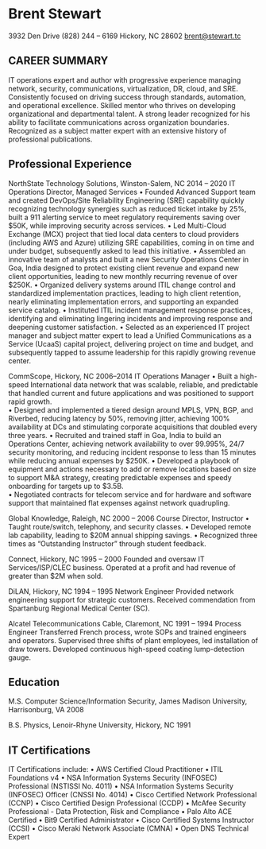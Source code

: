 # Brent Stewart
3932 Den Drive	(828) 244 – 6169
Hickory, NC 28602	brent@stewart.tc

## CAREER SUMMARY

IT operations expert and author with progressive experience managing  network, security, communications, virtualization, DR, cloud, and SRE.  Consistently focused on driving success through standards, automation, and operational excellence.  Skilled mentor who thrives on developing organizational and departmental talent.  A strong leader recognized for his ability to facilitate communications across organization boundaries. Recognized as a subject matter expert with an extensive history of professional publications.


## Professional Experience

NorthState Technology Solutions, Winston-Salem, NC	2014 – 2020
IT Operations Director, Managed Services 
    • Founded Advanced Support team and created DevOps/Site Reliability Engineering (SRE) capability quickly recognizing technology synergies such as reduced ticket intake by 25%, built a 911 alerting service to meet regulatory requirements saving over $50K, while improving security across services.
    • Led Multi-Cloud Exchange (MCX) project that tied local data centers to cloud providers (including AWS and Azure) utilizing SRE capabilities, coming in on time and under budget, subsequently asked to lead this initiative.
    • Assembled an innovative team of analysts and built a new Security Operations Center in Goa, India designed to protect existing client revenue and expand new client opportunities, leading to new monthly recurring revenue of over $250K.
    • Organized delivery systems around ITIL change control and standardized implementation practices, leading to high client retention, nearly eliminating implementation errors, and supporting an expanded service catalog.
    • Instituted ITIL incident management response practices, identifying and eliminating lingering incidents and improving response and deepening customer satisfaction.
    • Selected as an experienced IT project manager and subject matter expert to lead a Unified Communications as a Service (UcaaS) capital project, delivering project on time and budget, and subsequently tapped to assume leadership for this rapidly growing revenue center.

CommScope, Hickory, NC	2006–2014
IT Operations Manager
    • Built a high-speed International data network that was scalable, reliable, and predictable that handled current and future applications and was positioned to support rapid growth.  
    • Designed and implemented a tiered design around MPLS, VPN, BGP, and Riverbed, reducing latency by 50%, removing jitter, achieving 100% availability at DCs and stimulating corporate acquisitions that doubled every three years.
    • Recruited and trained staff in Goa, India to build an Operations Center, achieving network availability to over 99.995%, 24/7 security monitoring, and reducing incident response to less than 15 minutes while reducing annual expenses by $250K.
    • Developed a playbook of equipment and actions necessary to add or remove locations based on size to support M&A strategy, creating predictable expenses and speedy onboarding for targets up to $3.5B.  
    • Negotiated contracts for telecom service and for hardware and software support that maintained flat expenses against network quadrupling.

Global Knowledge, Raleigh, NC	2000 – 2006
Course Director, Instructor
    • Taught route/switch, telephony, and security classes.
    • Developed remote lab capability, leading to $20M annual shipping savings.
    • Recognized three times as “Outstanding Instructor” through student feedback.

Connect, Hickory, NC	1995 – 2000
Founded and oversaw IT Services/ISP/CLEC business.  Operated at a profit and had revenue of greater than $2M when sold.

DiLAN, Hickory, NC	1994 – 1995
Network Engineer
Provided network engineering support for strategic customers.  Received commendation from Spartanburg Regional Medical Center (SC).

Alcatel Telecommunications Cable, Claremont, NC	 1991 – 1994 
Process Engineer
Transferred French process, wrote SOPs and trained engineers and operators.  Supervised three shifts of plant employees, led installation of draw towers.  Developed continuous high-speed coating lump-detection gauge.

## Education

M.S. Computer Science/Information Security, James Madison University, Harrisonburg, VA	2008

B.S. Physics, Lenoir-Rhyne University, Hickory, NC	1991

## IT Certifications 

IT Certifications include:
    • AWS Certified Cloud Practitioner
    • ITIL Foundations v4
    • NSA Information Systems Security (INFOSEC) Professional (NSTISSI No. 4011)
    • NSA Information Systems Security (INFOSEC) Officer (CNSSI No. 4014)
    • Cisco Certified Network Professional (CCNP)
    • Cisco Certified Design Professional (CCDP)
    • McAfee Security Professional - Data Protection, Risk and Compliance
    • Palo Alto ACE Certified 
    • Bit9 Certified Administrator
    • Cisco Certified Systems Instructor (CCSI) 
    • Cisco Meraki Network Associate (CMNA)
    • Open DNS Technical Expert